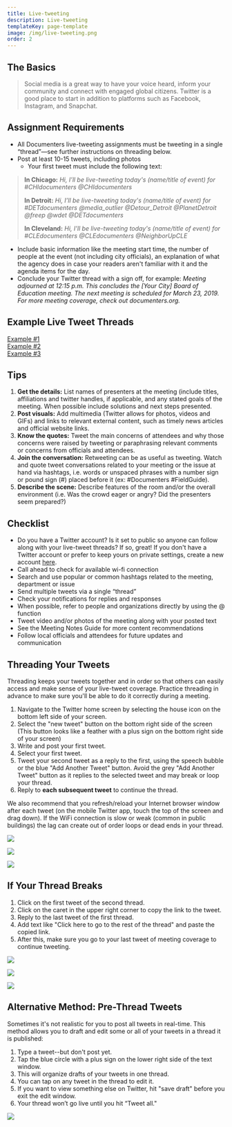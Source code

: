 ```yaml
---
title: Live-tweeting
description: Live-tweeting
templateKey: page-template
image: /img/live-tweeting.png
order: 2
---
```

## The Basics

> Social media is a great way to have your voice heard, inform your community and connect with engaged global citizens. Twitter is a good place to start in addition to platforms such as Facebook, Instagram, and Snapchat.

## Assignment Requirements

* All Documenters live-tweeting assignments must be tweeting in a single “thread”—see further instructions on threading below.
* Post at least 10-15 tweets, including photos
  * Your first tweet must include the following text:


> **In Chicago:** _Hi, I’ll be live-tweeting today's (name/title of event) for #CHIdocumenters @CHIdocumenters_
>
> **In Detroit:** _Hi, I’ll be live-tweeting today's (name/title of event) for #DETdocumenters @media\_outlier @Detour_Detroit @PlanetDetroit @freep  @wdet  @DETdocumenters_
>
> **In Cleveland:** _Hi, I'll be live-tweeting today's (name/title of event) for #CLEdocumenters @CLEdocumenters @NeighborUpCLE_

* Include basic information like the meeting start time, the number of people at the event (not including city officials), an explanation of what the agency does in case your readers aren't familiar with it and the agenda items for the day.
* Conclude your Twitter thread with a sign off, for example:
  _Meeting adjourned at 12:15 p.m. This concludes the \[Your City] Board of Education meeting. The next meeting is scheduled for March 23, 2019. For more meeting coverage, check out documenters.org._

## Example Live Tweet Threads

[Example #1](https://twitter.com/thedryones/status/1004100082285891584)\
[Example #2](https://twitter.com/grenadine/status/1039628341849063428)\
[Example #3](https://twitter.com/o_stovicek/status/1088464145056518144)

## Tips

1. **Get the details:** List names of presenters at the meeting (include titles, affiliations and twitter handles, if applicable, and any stated goals of the meeting. When possible include solutions and next steps presented.
2. **Post visuals:** Add multimedia (Twitter allows for photos, videos and GIFs) and links to relevant external content, such as timely news articles and official website links.
3. **Know the quotes:** Tweet the main concerns of attendees and why those concerns were raised by tweeting or paraphrasing relevant comments or concerns from officials and attendees.
4. **Join the conversation:** Retweeting can be as useful as tweeting. Watch and quote tweet conversations related to your meeting or the issue at hand via hashtags, i.e. words or unspaced phrases with a number sign or pound sign (#) placed before it (ex: #Documenters #FieldGuide).
5. **Describe the scene:** Describe features of the room and/or the overall environment (i.e. Was the crowd eager or angry? Did the presenters seem prepared?)

## Checklist

* Do you have a Twitter account? Is it set to public so anyone can follow along with your live-tweet threads? If so, great! If you don't have a Twitter account or prefer to keep yours on private settings, create a new account [here](https://twitter.com/i/flow/signup).
* Call ahead to check for available wi-fi connection
* Search and use popular or common hashtags related to the meeting, department or issue
* Send multiple tweets via a single “thread”
* Check your notifications for replies and responses
* When possible, refer to people and organizations directly by using the @ function
* Tweet video and/or photos of the meeting along with your posted text
* See the Meeting Notes Guide for more content recommendations
* Follow local officials and attendees for future updates and communication

## Threading Your Tweets

Threading keeps your tweets together and in order so that others can easily access and make sense of your live-tweet coverage. Practice threading in advance to make sure you'll be able to do it correctly during a meeting.

1. Navigate to the Twitter home screen by selecting the house icon on the bottom left side of your screen.
2. Select the "new tweet" button on the bottom right side of the screen (This button looks like a feather with a plus sign on the bottom right side of your screen)
3. Write and post your first tweet.
4. Select your first tweet.
5. Tweet your second tweet as a reply to the first, using the speech bubble or the blue "Add Another Tweet" button. Avoid the grey "Add Another Tweet" button as it replies to the selected tweet and may break or loop your thread.
6. Reply to **each subsequent tweet** to continue the thread.

We also recommend that you refresh/reload your Internet browser window after each tweet (on the mobile Twitter app, touch the top of the screen and drag down). If the WiFi connection is slow or weak (common in public buildings) the lag can create out of order loops or dead ends in your thread.

![](/img/screen-shot-2019-01-30-at-12.02.46-pm.png)

![](/img/screen-shot-2019-01-30-at-12.02.55-pm.png)

![](/img/screen-shot-2019-01-30-at-12.04.01-pm.png)

## If Your Thread Breaks

1. Click on the first tweet of the second thread.
2. Click on the caret in the upper right corner to copy the link to the tweet.
3. Reply to the last tweet of the first thread.
4. Add text like "Click here to go to the rest of the thread" and paste the copied link.
5. After this, make sure you go to your last tweet of meeting coverage to continue tweeting.

![](/img/screen-shot-2019-01-30-at-12.01.16-pm.png)

![](/img/screen-shot-2019-01-30-at-12.01.28-pm.png)

![](/img/screen-shot-2019-01-30-at-12.02.24-pm.png)

## Alternative Method: Pre-Thread Tweets

Sometimes it's not realistic for you to post all tweets in real-time. This method allows you to draft and edit some or all of your tweets in a thread it is published:

1. Type a tweet--but don't post yet.
2. Tap the blue circle with a plus sign on the lower right side of the text window.
3. This will organize drafts of your tweets in one thread.
4. You can tap on any tweet in the thread to edit it.
5. If you want to view something else on Twitter, hit "save draft" before you exit the edit window.
6. Your thread won’t go live until you hit “Tweet all."

![](/img/screen-shot-2019-01-29-at-4.09.29-pm.png)
